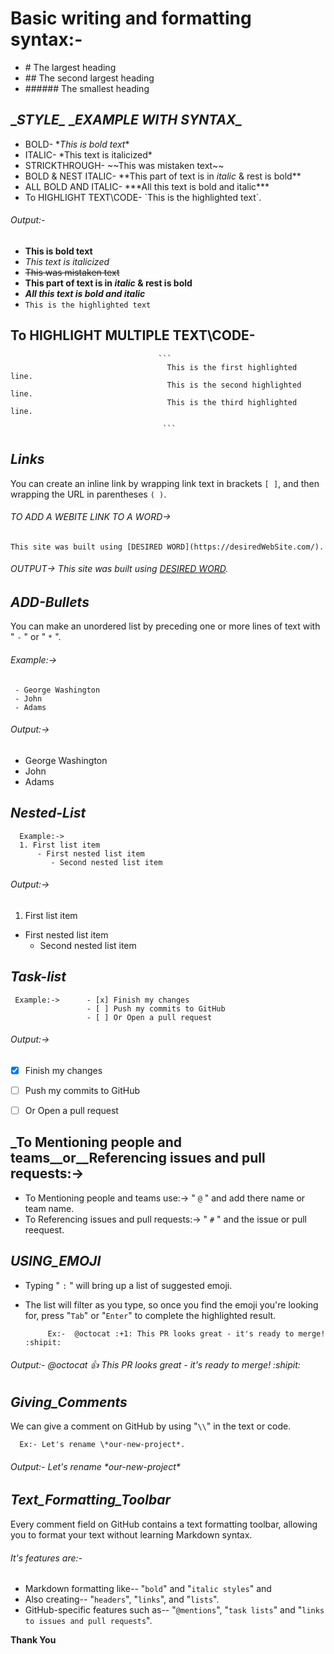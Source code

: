 # Basic writing and formatting syntax:-
- \# The largest heading
- \## The second largest heading
- \###### The smallest heading


## \__STYLE\__                   \__EXAMPLE WITH SYNTAX\__
- BOLD-                    \**This is bold text**
- ITALIC-                   \*This text is italicized*
- STRICKTHROUGH-            \~~This was mistaken text~~
- BOLD & NEST ITALIC-       \*\*This part of  text is in _italic_ & rest is bold**
- ALL BOLD AND ITALIC-      \*\*\*All this text is bold and italic***
- To HIGHLIGHT TEXT\CODE-   \`This is the highlighted text`.

###### Output:-
- **This is bold text**
- *This text is italicized*
- ~~This was mistaken text~~
- **This part of  text is in _italic_ & rest is bold**
- ***All this text is bold and italic***
- `This is the highlighted text`

## To HIGHLIGHT MULTIPLE TEXT\CODE- 
                                     ```
                                       This is the first highlighted  line.
                                       This is the second highlighted  line.
                                       This is the third highlighted  line.
                                      
                                      ```


## _Links_
You can create an inline link by wrapping link text in brackets `[ ]`, and then wrapping the URL in parentheses `( )`. 

   ###### TO ADD A WEBITE LINK TO A WORD->    
    This site was built using [DESIRED WORD](https://desiredWebSite.com/).
                                           
  ###### OUTPUT-> This site was built using [DESIRED WORD](https://desiredWebSite.com/). 



## _ADD-Bullets_
 You can make an unordered list by preceding one or more lines of text with " `-` " or " `*` ".

 ###### Example:->        
     - George Washington
     - John 
     - Adams
     
  ###### Output:-> 
  - George Washington
  - John 
  - Adams
  

## _Nested-List_                
   
      Example:->       
      1. First list item
          - First nested list item
             - Second nested list item
###### Output:->       
1. First list item
  - First nested list item
    - Second nested list item




## _Task-list_
           
     Example:->      - [x] Finish my changes
                     - [ ] Push my commits to GitHub
                     - [ ] Or Open a pull request
                     
 ###### Output:->     
 - [x] Finish my changes
 - [ ] Push my commits to GitHub
 - [ ] Or Open a pull request                     



## _To Mentioning people and teams__or__Referencing issues and pull requests:->
      
 - To Mentioning people and teams use:->         " `@` " and add there name or team name.
 - To Referencing issues and pull requests:->    " `#` " and the issue or pull reequest.



## _USING_EMOJI_

- Typing " `:` " will bring up a list of suggested emoji. 
- The list will filter as you type, so once you find the emoji you're looking for, press "`Tab`" or "`Enter`" to complete the highlighted result.

           Ex:-  @octocat :+1: This PR looks great - it's ready to merge! :shipit:
           
 ###### Output:-  @octocat :+1: This PR looks great - it's ready to merge! :shipit:


## _Giving_Comments_
         
We can give a comment on GitHub by using "`\\`" in the text or code.
       
      Ex:- Let's rename \*our-new-project*.
      
###### Output:- Let's rename \*our-new-project*
   




## _Text_Formatting_Toolbar_
	
Every comment field on GitHub contains a text formatting toolbar, allowing you to format your text without learning Markdown syntax. 
      
###### It's features  are:-     
- Markdown formatting like-- "`bold`" and "`italic styles`" and 
- Also creating-- "`headers`", "`links`", and "`lists`". 
- GitHub-specific features such as-- "`@mentions`", "`task lists`" and "`links to issues and pull requests`".
         
  
  
**Thank You**  
        
         
         
